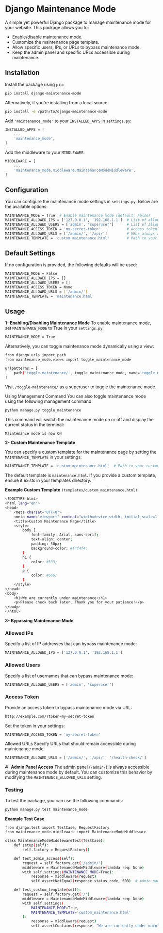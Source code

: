 # Django Maintenance Mode
A simple yet powerful Django package to manage maintenance mode for your website. This package allows you to:

- Enable/disable maintenance mode.
- Customize the maintenance page template.
- Allow specific users, IPs, or URLs to bypass maintenance mode.
- Keep the admin panel and specific URLs accessible during maintenance.

## Installation
Install the package using `pip`:

```bash
pip install django-maintenance-mode
```
Alternatively, if you're installing from a local source:

```bash
pip install -e /path/to/django-maintenance-mode
```

Add `'maintenance_mode'` to your `INSTALLED_APPS` in `settings.py`:

```bash
INSTALLED_APPS = [
    ...
    'maintenance_mode',
]
```

Add the middleware to your `MIDDLEWARE`:

```bash
MIDDLEWARE = [
    ...
    'maintenance_mode.middleware.MaintenanceModeMiddleware',
]
```


## Configuration
You can configure the maintenance mode settings in `settings.py`. Below are the available options:

```bash
MAINTENANCE_MODE = True  # Enable maintenance mode (default: False)
MAINTENANCE_ALLOWED_IPS = ['127.0.0.1', '192.168.1.1']  # List of allowed IPs
MAINTENANCE_ALLOWED_USERS = ['admin', 'superuser']      # List of allowed usernames
MAINTENANCE_ACCESS_TOKEN = 'my-secret-token'            # Access token for bypassing maintenance mode
MAINTENANCE_ALLOWED_URLS = ['/admin/', '/api/']         # URLs always accessible
MAINTENANCE_TEMPLATE = 'custom_maintenance.html'        # Path to your custom maintenance template
```

## Default Settings
If no configuration is provided, the following defaults will be used:

```bash
MAINTENANCE_MODE = False
MAINTENANCE_ALLOWED_IPS = []
MAINTENANCE_ALLOWED_USERS = []
MAINTENANCE_ACCESS_TOKEN = None
MAINTENANCE_ALLOWED_URLS = ['/admin/']
MAINTENANCE_TEMPLATE = 'maintenance.html'
```

## Usage
**1- Enabling/Disabling Maintenance Mode**
To enable maintenance mode, set `MAINTENANCE_MODE` to True in your `settings.py`:
```bash
MAINTENANCE_MODE = True
```
Alternatively, you can toggle maintenance mode dynamically using a view:

```bash
from django.urls import path
from maintenance_mode.views import toggle_maintenance_mode

urlpatterns = [
    path('toggle-maintenance/', toggle_maintenance_mode, name='toggle_maintenance'),
]
```

Visit `/toggle-maintenance/` as a superuser to toggle the maintenance mode.

Using Management Command
You can also toggle maintenance mode using the following management command:

```bash
python manage.py toggle_maintenance
```

This command will switch the maintenance mode on or off and display the current status in the terminal:


```bash
Maintenance mode is now ON
```

**2- Custom Maintenance Template**

You can specify a custom template for the maintenance page by setting the `MAINTENANCE_TEMPLATE` in your settings:

```bash
MAINTENANCE_TEMPLATE = 'custom_maintenance.html'  # Path to your custom template
```

The default template is `maintenance.html`. If you provide a custom template, ensure it exists in your templates directory.

**Example Custom Template** `(templates/custom_maintenance.html)`:

```bash
<!DOCTYPE html>
<html lang="en">
<head>
    <meta charset="UTF-8">
    <meta name="viewport" content="width=device-width, initial-scale=1.0">
    <title>Custom Maintenance Page</title>
    <style>
        body {
            font-family: Arial, sans-serif;
            text-align: center;
            padding: 50px;
            background-color: #f4f4f4;
        }
        h1 {
            color: #333;
        }
        p {
            color: #666;
        }
    </style>
</head>
<body>
    <h1>We are currently under maintenance</h1>
    <p>Please check back later. Thank you for your patience!</p>
</body>
</html>
```

**3- Bypassing Maintenance Mode**
### Allowed IPs
Specify a list of IP addresses that can bypass maintenance mode:
```bash
MAINTENANCE_ALLOWED_IPS = ['127.0.0.1', '192.168.1.1']
```

### Allowed Users
Specify a list of usernames that can bypass maintenance mode:
```bash
MAINTENANCE_ALLOWED_USERS = ['admin', 'superuser']
```

### Access Token
Provide an access token to bypass maintenance mode via URL:

```bash
http://example.com/?token=my-secret-token
```

Set the token in your settings:
```bash
MAINTENANCE_ACCESS_TOKEN = 'my-secret-token'
```

Allowed URLs
Specify URLs that should remain accessible during maintenance mode:
```bash
MAINTENANCE_ALLOWED_URLS = ['/admin/', '/api/', '/health-check/']
```
**4- Admin Panel Access**
The admin panel (`/admin/`) is always accessible during maintenance mode by default. You can customize this behavior by modifying the `MAINTENANCE_ALLOWED_URLS` setting.

### Testing
To test the package, you can use the following commands:
```bash
python manage.py test maintenance_mode
```

**Example Test Case**

```bash
from django.test import TestCase, RequestFactory
from maintenance_mode.middleware import MaintenanceModeMiddleware

class MaintenanceModeMiddlewareTest(TestCase):
    def setUp(self):
        self.factory = RequestFactory()

    def test_admin_access(self):
        request = self.factory.get('/admin/')
        middleware = MaintenanceModeMiddleware(lambda req: None)
        with self.settings(MAINTENANCE_MODE=True):
            response = middleware(request)
            self.assertNotEqual(response.status_code, 503)  # Admin panel should be accessible

    def test_custom_template(self):
        request = self.factory.get('/')
        middleware = MaintenanceModeMiddleware(lambda req: None)
        with self.settings(
            MAINTENANCE_MODE=True,
            MAINTENANCE_TEMPLATE='custom_maintenance.html'
        ):
            response = middleware(request)
            self.assertContains(response, "We are currently under maintenance", status_code=503)
```
